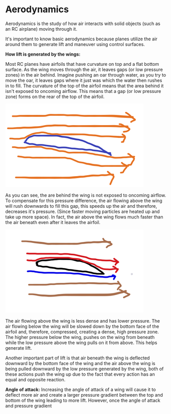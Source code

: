 # Aerodynamics

Aerodynamics is the study of how air interacts with solid objects \(such as an RC airplane\) moving through it. 

It's important to know basic aerodynamics because planes utilize the air around them to generate lift and maneuver using control surfaces. 

**How lift is generated by the wings:**

Most RC planes have airfoils that have curvature on top and a flat bottom surface. As the wing moves through the air, it leaves gaps \(or low pressure zones\) in the air behind. Imagine pushing an oar through water, as you try to move the oar, it leaves gaps where it just was which the water then rushes in to fill. The curvature of the top of the airfoil means that the area behind it isn't exposed to oncoming airflow. This means that a gap \(or low pressure zone\) forms on the rear of the top of the airfoil. 

![Theoretical oncoming airflow](../.gitbook/assets/airfoil1%20%281%29.png)

As you can see, the are behind the wing is not exposed to oncoming airflow. To compensate for this pressure difference, the air flowing above the wing will rush downwards to fill this gap, this speeds up the air and therefore, decreases it's pressure. \(Since faster moving particles are heated up and take up more space\). In fact, the air above the wing flows much faster than the air beneath even after it leaves the airfoil.

![Green = atmospheric pressure, Blue = high pressure, Red = low pressure](../.gitbook/assets/airfoil2.png)

The air flowing above the wing is less dense and has lower pressure. The air flowing below the wing will be slowed down by the bottom face of the airfoil and, therefore, compressed, creating a dense, high pressure zone. The higher pressure below the wing, pushes on the wing from beneath while the low pressure above the wing pulls on it from above. This helps generate lift. 

Another important part of lift is that air beneath the wing is deflected downward by the bottom face of the wing and the air above the wing is being pulled downward by the low pressure generated by the wing, both of these actions push the wing up due to the fact that every action has an equal and opposite reaction.

**Angle of attack:** Increasing the angle of attack of a wing will cause it to deflect more air and create a larger pressure gradient between the top and bottom of the wing leading to more lift. However, once the angle of attack and pressure gradient

